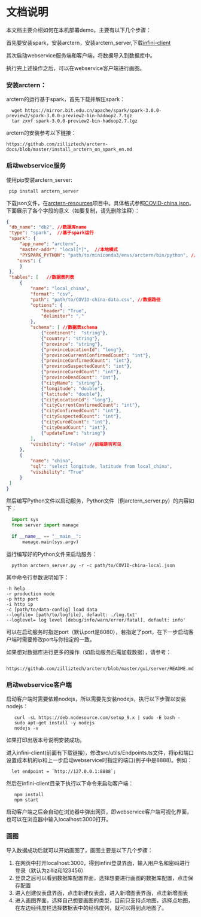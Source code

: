# 文档说明
本文档主要介绍如何在本机部署demo。主要有以下几个步骤：
    
   首先要安装spark，安装arctern，安装arctern_server,下载[infini-client](https://github.com/zilliztech/infini-client)
   
   其次启动webservice服务端和客户端，将数据导入到数据库中。
    
   执行完上述操作之后，可以在webservice客户端进行画图。

### 安装arctern：
   arctern的运行基于spark，首先下载并解压spark：
  ```shell script
    wget https://mirror.bit.edu.cn/apache/spark/spark-3.0.0-preview2/spark-3.0.0-preview2-bin-hadoop2.7.tgz
    tar zxvf spark-3.0.0-preview2-bin-hadoop2.7.tgz
  ```
   arctern的安装参考以下链接：
   
    https://github.com/zilliztech/arctern-docs/blob/master/install_arctern_on_spark_en.md

### 启动webservice服务
   使用pip安装arctern_server:
   ```shell script
    pip install arctern_server
```
   下载json文件，在[arctern-resources](https://github.com/zilliztech/arctern-resources/tree/master/benchmarks/dataset/COVID-19/json)项目中。具体格式参照[COVID-china.json](https://github.com/zilliztech/arctern-resources/blob/master/benchmarks/dataset/COVID-19/json/COVID-china.json)。下面展示了各个字段的意义（如要复制，请先删除注释）：
   ```json
{
    "db_name": "db2", //数据库name
    "type": "spark",  //基于spark运行
    "spark": {
        "app_name": "arctern",
        "master-addr": "local[*]",  //本地模式
        "PYSPARK_PYTHON": "path/to/miniconda3/envs/arctern/bin/python", //python路径
       "envs": {
        }
    },
    "tables": [   //数据表列表
        {
            "name": "local_china",
            "format": "csv",
            "path": "path/to/COVID-china-data.csv", //数据路径
            "options": {
                "header": "True",
                "delimiter": ","
            },
            "schema": [ //数据表schema
                {"continent":  "string"},
                {"country": "string"},
                {"province": "string"},
                {"provinceLocationId": "long"},
                {"provinceCurrentConfirmedCount": "int"},
                {"provinceConfirmedCount": "int"},
                {"provinceSuspectedCount": "int"},
                {"provinceCuredCount": "int"},
                {"provinceDeadCount": "int"},
                {"cityName": "string"},
                {"longitude": "double"},
                {"latitude": "double"},
                {"cityLocationId": "long"},
                {"cityCurrentConfirmedCount": "int"},
                {"cityConfirmedCount": "int"},
                {"citySuspectedCount": "int"},
                {"cityCuredCount": "int"},
                {"cityDeadCount": "int"},
                {"updateTime": "string"}
            ],
            "visibility": "False" //前端是否可见
        },
        {
            "name": "china",
            "sql": "select longitude, latitude from local_china",
            "visibility": "True"
        }
    ]
}
```
   然后编写Python文件以启动服务，Python文件（例arctern_server.py）的内容如下：
  ```python
    import sys
    from server import manage
    
    if __name__ == "__main__":
        manage.main(sys.argv)
```
   运行编写好的Python文件来启动服务：
  ```shell script
    python arctern_server.py -r -c path/to/COVID-china-local.json
  ```
其中命令行参数说明如下：
```
-h help
-r production mode
-p http port
-i http ip
-c [path/to/data-config] load data
--logfile= [path/to/logfile], default: ./log.txt'
--loglevel= log level [debug/info/warn/error/fatal], default: info'
```
可以在启动服务时指定port（默认port是8080），若指定了port，在下一步启动客户端时需要修改port与你指定的一致。

如果想对数据库进行更多的操作（如启动服务后需加载数据），请参考：
```
    https://github.com/zilliztech/arctern/blob/master/gui/server/README.md
```

### 启动webservice客户端
   启动客户端时需要依赖nodejs，所以需要先安装nodejs，执行以下步骤以安装nodejs：
   ```shell script
      curl -sL https://deb.nodesource.com/setup_9.x | sudo -E bash -
      sudo apt-get install -y nodejs
      nodejs -v
   ```
   如果打印出版本号说明安装成功。
   
   进入infini-client(前面有下载链接)，修改src/utils/Endpoints.ts文件，将ip和端口设置成本机的ip和上一步启动webservice时指定的端口(例子中是8888)。例如：
   ```
     let endpoint = `http://127.0.0.1:8888`;
   ```
   然后在infini-client目录下执行以下命令来启动客户端：
   ```shell script
      npm install
      npm start
   ```
   启动客户端之后会自动在浏览器中弹出网页，即webservice客户端可视化界面，也可以在浏览器中输入localhost:3000打开。

### 画图
   导入数据成功后就可以开始画图了，画图主要是以下几个步骤：     
   1. 在网页中打开localhost:3000，得到infini登录界面，输入用户名和密码进行登录（默认为zilliz和123456）
   2. 登录之后可以看到数据库配置界面，选择想要进行画图的数据库配置，点击保存配置
   3. 进入创建仪表盘界面，点击新建仪表盘，进入新增图表界面，点击新增图表
   4. 进入画图界面，选择自己想要画图的类型，目前只支持点地图，选择点地图，在左边经纬度栏选择数据表中的经纬度列，就可以得到点地图了。